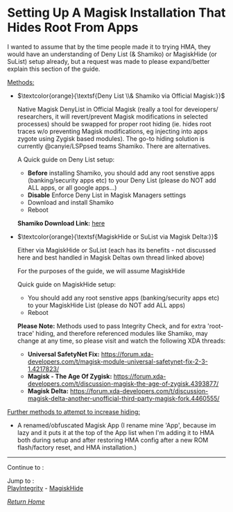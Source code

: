 # Setting Up A Magisk Installation That Hides Root From Apps

I wanted to assume that by the time people made it to trying HMA, they would have an understanding of Deny List (& Shamiko) or MagiskHide (or SuList) setup already, but a request was made to please expand/better explain this section of the guide.

<ins>Methods:</ins>

- $\textcolor{orange}{\textsf{Deny List \\& Shamiko via Official Magisk:}}$
 
  Native Magisk DenyList in Official Magisk (really a tool for deveiopers/ researchers, it will revert/prevent Magisk modifications in selected processes) should be swapped for proper root hiding (ie. hides root traces w/o preventing Magisk modifications, eg injecting into apps zygote using Zygisk based modules). The go-to hiding solution is currently @canyie/LSPpsed teams Shamiko. There are alternatives.

  A Quick guide on Deny List setup:

  - **Before** installing Shamiko, you should add any root senstive apps (banking/security apps etc) to your Deny List (please do NOT add ALL apps, or all google apps...)
  - **Disable** Enforce Deny List in Magisk Managers settings
  - Download and install Shamiko
  - Reboot

   **Shamiko Download Link:** [here](https://github.com/LSPosed/LSPosed.github.io/releases)


- $\textcolor{orange}{\textsf{MagiskHide or SuList via Magisk Delta:}}$

  Either via MagiskHide or SuList (each has its benefits - not discussed here and best handled in Magisk Deltas own thread linked above)

  For the purposes of the guide, we will assume MagiskHide

  Quick guide on MagiskHide setup: 
  - You should add any root senstive apps (banking/security apps etc) to your MagiskHide List (please do NOT add ALL apps)
  - Reboot

  **Please Note:**  Methods used to pass Integrity Check, and for extra 'root-trace' hiding, and therefore referenced modules like Shamiko, may change at any time, so please visit and watch the following XDA threads:
   - **Universal SafetyNet Fix:** https://forum.xda-developers.com/t/magisk-module-universal-safetynet-fix-2-3-1.4217823/
   - **Magisk - The Age Of Zygisk:** https://forum.xda-developers.com/t/discussion-magisk-the-age-of-zygisk.4393877/
   - **Magisk Delta:** https://forum.xda-developers.com/t/discussion-magisk-delta-another-unofficial-third-party-magisk-fork.4460555/


<ins>Further methods to attempt to increase hiding:</ins>

- A renamed/obfuscated Magisk App (I rename mine 'App', because im lazy and it puts it at the top of the App list when I'm adding it to HMA both during setup and after restoring HMA config after a new ROM flash/factory reset, and HMA installation.)

---

Continue to :


Jump to :<br>
[PlayIntegrity] - [MagiskHide]<br>

[<i>Return Home</i>](MagiskTOC.md)

<!--List of page links-->
[HMA Home]: (README.md)
[Install LSPosed]: Install-LSPosed.md
[Install HMA]: Install.md
[Compare HMA Blacklist vs Whitelist Methods]: BlacklistvsWhitelist.md
[Configure BlackList]: BlackList.md
[Configure WhiteList]: WhiteList.md
[Test HMA]: TestHMA.md
[Backup and Restore]: BackupAndRestore.md
[KnownIssues]: https://github.com/mModule/guide_hma/blob/master/KnownIssues.md

[Magisk Pages]: MagiskTOC.md
[Magisk USNF]: https://github.com/mModule/guide_hma/blob/master/Magisk-SafetyNet-Fix.md
[PlayIntegrity]: https://github.com/mModule/guide_hma/blob/master/Integrity-Check.md
[MagiskHide]: https://github.com/mModule/guide_hma/blob/master/Magisk-Hide.md
